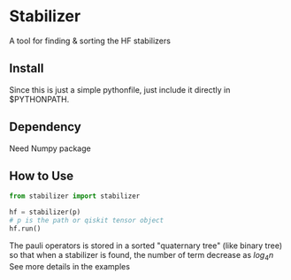 # Stabilizer
A tool for finding & sorting the HF stabilizers

## Install
Since this is just a simple pythonfile, just include it directly in $PYTHONPATH.

## Dependency
Need Numpy package

## How to Use
``` python
from stabilizer import stabilizer

hf = stabilizer(p)
# p is the path or qiskit tensor object
hf.run()
```
The pauli operators is stored in a sorted "quaternary tree" (like binary tree) so that when a stabilizer is found, the number of term decrease as $log_4n$
See more details in the examples
